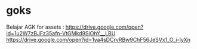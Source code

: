 # goks
Belajar AGK
for assets : https://drive.google.com/open?id=1u2W7zBJFz35afn-VtGMkd9SiOhY__LBU
https://drive.google.com/open?id=1ya4sDCrvRBw9ChF56JeSVx1_O_i-lyXn
